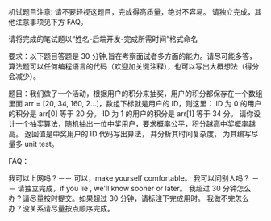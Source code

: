 机试题目注意:
请不要轻视这题目，完成得高质量，绝对不容易。
请独立完成，其他注意事项见下方 FAQ。

请将完成的笔试题以“姓名-后端开发-完成所需时间”格式命名

要求：以下题目答题是 30 分钟,旨在考察面试者多方面的能力。请尽可能多答，
算法题可以任何编程语言的代码（欢迎加关键注释），也可以写出大概想法（得分会减少）。

题目：我们做了一个活动，根据用户的积分来抽奖，用户的积分都保存在一个数组里面
arr = [20, 34, 160, 2…]，数组下标就是用户的 ID，则这里：
ID 为 0 的用户的积分是 arr[0] 等于 20 分。
ID 为 1 的用户的积分是 arr[1] 等于 34 分。
请你设计一个抽奖算法，随机抽出一位中奖用户，要求概率公平，积分越高中奖概率越高。
返回值是中奖用户的 ID
代码写出算法，
并分析其时间复杂度，
为其编写尽量多 unit test。

FAQ：

我可以上网吗？－－ 可以，make yourself comfortable。
我可以问别人吗？ －－ 请独立完成，if you lie , we'll know sooner or later。
我超过 30 分钟怎么办？请尽量按时提交。如果超过 30 分钟，请标注下完成用时。
我做不完怎么办？没关系请尽量按点顺序完成。
